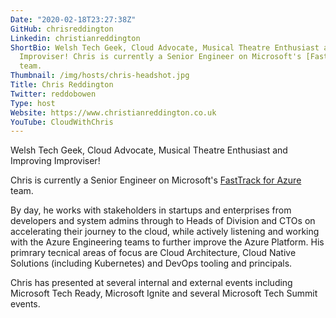 ```yaml
---
Date: "2020-02-18T23:27:38Z"
GitHub: chrisreddington
Linkedin: christianreddington
ShortBio: Welsh Tech Geek, Cloud Advocate, Musical Theatre Enthusiast and Improving
  Improviser! Chris is currently a Senior Engineer on Microsoft's [FastTrack for Azure](https://azure.microsoft.com/en-gb/programs/azure-fasttrack/)
  team.
Thumbnail: /img/hosts/chris-headshot.jpg
Title: Chris Reddington
Twitter: reddobowen
Type: host
Website: https://www.christianreddington.co.uk
YouTube: CloudWithChris
---
```

  <link rel="stylesheet" type="text/css" href="/images.css" />
Welsh Tech Geek, Cloud Advocate, Musical Theatre Enthusiast and Improving Improviser!

Chris is currently a Senior Engineer on Microsoft's [FastTrack for Azure](https://azure.microsoft.com/en-gb/programs/azure-fasttrack/) team.

By day, he works with stakeholders in startups and enterprises from developers and system admins through to Heads of Division and CTOs on accelerating their journey to the cloud, while actively listening and working with the Azure Engineering teams to further improve the Azure Platform. His primrary tecnical areas of focus are Cloud Architecture, Cloud Native Solutions (including Kubernetes) and DevOps tooling and principals.

Chris has presented at several internal and external events including Microsoft Tech Ready, Microsoft Ignite and several Microsoft Tech Summit events.